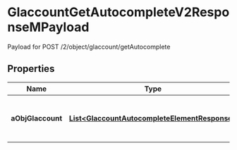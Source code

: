 

# GlaccountGetAutocompleteV2ResponseMPayload

Payload for POST /2/object/glaccount/getAutocomplete

## Properties

| Name | Type | Description | Notes |
|------------ | ------------- | ------------- | -------------|
|**aObjGlaccount** | [**List&lt;GlaccountAutocompleteElementResponse&gt;**](GlaccountAutocompleteElementResponse.md) | An array of Glaccount autocomplete element response. |  |



